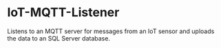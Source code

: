 # IoT-MQTT-Listener
Listens to an MQTT server for messages from an IoT sensor and uploads the data to an SQL Server database.
